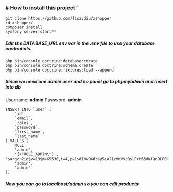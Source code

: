 ### # How to install this project``




    git clone https://github.com/fisavdiu/xshopper
    cd xshopper/
    composer install
    symfony server:start**

##### Edit the DATABASE_URL env var in the .env file to use your database credentials.


    php bin/console doctrine:database:create
    php bin/console doctrine:schema:create
    php bin/console doctrine:fixtures:load --append

##### Since we need one admin user and no panel go to phpmyadmin and insert into db
Username: **admin**
Password: **admin**



    INSERT INTO `user` (
        `id`, 
        `email`, 
        `roles`, 
        `password`, 
        `first_name`,
        `last_name`
    ) VALUES (
        NULL, 
        'admin', 
        '[\"ROLE_ADMIN\"]', '$argon2id$v=19$m=65536,t=4,p=1$d1NvQXdray5ialIzVnVVcQ$lF+M55dKfQc9LP0emX3hPV1gsjnmEjIfkv6hK/Bw1cI',
        'admin', 
        'admin'
    );

##### Now you can go to localhost/admin so you can edit products
